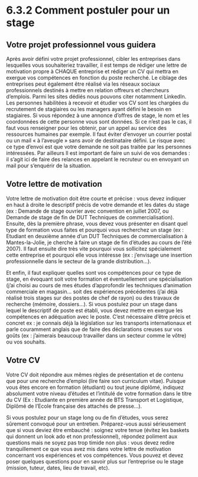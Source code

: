 # 6.3.2 Comment postuler pour un stage


## Votre projet professionnel vous guidera
Après avoir défini votre projet professionnel, cibler les entreprises dans lesquelles vous souhaiteriez travailler, il est temps de rédiger une lettre de motivation propre à CHAQUE entreprise et rédiger un CV qui mettra en exergue vos compétences en fonction du poste recherché. Le ciblage des entreprises peut également être réalisé via les réseaux sociaux professionnels destinés à mettre en relation offreurs et chercheurs d’emplois. Parmi les sites dédiés nous pouvons citer notamment LinkedIn. Les personnes habilitées à recevoir et étudier vos CV sont les chargées du recrutement de stagiaires ou les managers ayant défini le besoin en stagiaires. Si vous répondez à une annonce d’offres de stage, le nom et les coordonnées de cette personne vous sont données. Si ce n’est pas le cas, il faut vous renseigner pour les obtenir, par un appel au service des ressources humaines par exemple. Il faut éviter d’envoyer un courrier postal ou un mail « à l’aveugle » sans avoir de destinataire défini. Le risque avec ce type d’envoi est que votre demande ne soit pas traitée par les personnes intéressées. Par ailleurs Il est important de faire un suivi de vos demandes : il s’agit ici de faire des relances en appelant le recruteur ou en envoyant un mail pour s’enquérir de la situation.

## Votre lettre de motivation
Votre lettre de motivation doit être courte et précise : vous devez indiquer en haut à droite le descriptif précis de votre demande et les dates du stage (ex : Demande de stage ouvrier avec convention en juillet 2007, ou Demande de stage de fin de DUT Techniques de commercialisation). Ensuite, dès la première phrase, vous devez vous présenter en disant quel type de formation vous faites et pourquoi vous recherchez un stage (ex : Etudiant en deuxième année d’un DUT Techniques de commercialisation à Mantes-la-Jolie, je cherche à faire un stage de fin d’études au cours de l’été 2007). Il faut ensuite dire très vite pourquoi vous sollicitez spécialement cette entreprise et pourquoi elle vous intéresse (ex : j’envisage une insertion professionnelle dans le secteur de la grande distribution…).

Et enfin, il faut expliquer quelles sont vos compétences pour ce type de stage, en évoquant soit votre formation et éventuellement une spécialisation (j’ai choisi au cours de mes études d’approfondir les techniques d’animation commerciale en magasin… soit des expériences précédentes (j’ai déjà réalisé trois stages sur des postes de chef de rayon) ou des travaux de recherche (mémoire, dossiers…). Si vous postulez pour un stage dans lequel le descriptif de poste est établi, vous devez mettre en exergue les compétences en adéquation avec le poste. C’est nécessaire d’être précis et concret ex : je connais déjà la législation sur les transports internationaux et parle couramment anglais que de faire des déclarations creuses sur vos goûts (ex : j’aimerais beaucoup travailler dans un secteur comme le vôtre) ou vos souhaits.

## Votre CV
Votre CV doit répondre aux mêmes règles de présentation et de contenu que pour une recherche d’emploi (lire faire son curriculum vitae). Puisque vous êtes encore en formation (étudiant) ou tout jeune diplômé, indiquez absolument votre niveau d’études et l’intitulé de votre formation dans le titre du CV (Ex : Etudiante en première année de BTS Transport et Logistique, Diplômé de l’Ecole française des attachés de presse…).

Si vous postulez pour un stage long ou de fin d’études, vous serez sûrement convoqué pour un entretien. Préparez-vous aussi sérieusement que si vous deviez être embauché : soignez votre tenue (évitez les baskets qui donnent un look ado et non professionnel), répondez poliment aux questions mais ne soyez pas trop timide non plus : vous devez redire tranquillement ce que vous avez mis dans votre lettre de motivation concernant vos expériences et vos compétences. Vous pouvez et devez poser quelques questions pour en savoir plus sur l’entreprise ou le stage (mission, tuteur, dates, lieu de travail, etc).